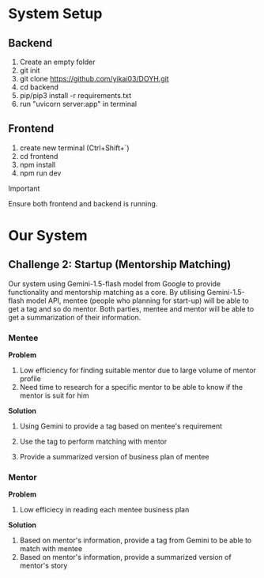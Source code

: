 # System Setup

## Backend

1. Create an empty folder
2. git init
3. git clone https://github.com/yikai03/DOYH.git
4. cd backend
5. pip/pip3 install -r requirements.txt
6. run "uvicorn server:app" in terminal

## Frontend
1. create new terminal (Ctrl+Shift+`)
1. cd frontend
2. npm install
3. npm run dev

> [!IMPORTANT]
> Ensure both frontend and backend is running.

# Our System
## Challenge 2: Startup (Mentorship Matching)

Our system using Gemini-1.5-flash model from Google to provide functionality and mentorship matching as a core. By utilising Gemini-1.5-flash model API, mentee (people who planning for start-up) will be able to get a tag and so do mentor. Both parties, mentee and mentor will be able to get a summarization of their information.

### Mentee

**Problem**

1. Low efficiency for finding suitable mentor due to large volume of mentor profile
2. Need time to research for a specific mentor to be able to know if the mentor is suit for him

**Solution**
1. Using Gemini to provide a tag based on mentee's requirement 
2. Use the tag to perform matching with mentor

3. Provide a summarized version of business plan of mentee 


### Mentor

**Problem**
1. Low efficiecy in reading each mentee business plan

**Solution** 
1. Based on mentor's information, provide a tag from Gemini to be able to match with mentee
2. Based on mentor's information, provide a summarized version of mentor's story 




